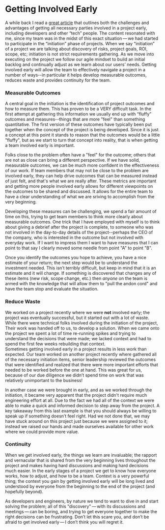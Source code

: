 # Getting Involved Early

A while back I read a [great article](https://blog.prototypr.io/the-messy-shift-to-starting-together-61088323b896) that outlines both the challenges and advantages of getting all necessary parties involved in a project early, including developers and other “tech” people.  The content resonated with me, since my team was in the midst of this exact situation — we had started to participate in the “initiation” phase of projects.  When we say “initiation” of a project we are talking about discovery of risks, project goals, ROI, scope, etc; initiation is not strict requirements gathering.  As we move into executing on the project we follow our agile mindset to build an initial backlog and continually adjust as we learn about our users’ needs.  Getting involved early will allow the team to effectively navigate a project in a number of ways--in particular it helps develop measurable outcomes, reduces waste and provides continuity for the team.

### Measurable Outcomes

A central goal in the initiation is the identification of project outcomes and how to measure them.  This has proven to be a VERY difficult task.  In the first attempt at gathering this information we usually end up with “fluffy” outcomes and measures--things that are more "feel" than something quantitative.  The first version of these outcomes have typically been put together when the concept of the project is being developed.  Since it is just a concept at this point it stands to reason that the outcomes would be a little "fluffy", but as we start to turn that concept into reality, that is when getting a team involved early is important.  

Folks close to the problem often have a "feel" for the outcome; others that are not as close can bring a different perspective.  If we have solid, measurable outcomes, we can be much more confident in the effectiveness of our work.  If team members that may not be close to the problem are involved early, they can help drive outcomes that can be measured instead of just felt, and that's what we are really after.  These metrics are important and getting more people involved early allows for different viewpoints on the outcomes to be shared and discussed.  It allows for the entire team to have a clear understanding of what we are sriving to accomplish from the very beginning.

Developing these measures can be challenging, we spend a fair amount of time on this, trying to get team members to think more clearly about measurable outcomes.  One trick that I have employed with myself is to think about giving a debrief after the project is complete, to someone 
who was not involved in the day-to-day details of the project--perhaps the CEO of the company, who is interested in the outcome but not involved with everyday work.  If I want to impress them I want to have measures that I can point to that say I clearly moved some needle from point "A" to point "B".   

Once you identify the outcomes you hope to achieve, you have a nice estimate of your return; the next step would be to understand the investment needed. This isn’t terribly difficult, but keep in mind that it is an estimate and it will change.  If something is discovered that changes any of these items (new risk, scope change, etc.) then *anyone* on the team is armed with the knowledge that will allow them to "pull the andon cord" and have the team stop and evaluate the situation.  

### Reduce Waste

We worked on a project recently where we were **not** involved early; the project was eventually successful, but it started out with a lot of waste.  While there were technical folks involved during the initiation of the project, Their work was handed off to us, to develop a solution. When we came onto the project we spent a lot of time re-running spikes and trying to understand the decisions that were made; we lacked context and had to spend the first few weeks rebuilding that context.   
Sometimes getting involved early in a project results in less work than expected.  Our team worked on another project recently where gathered all of the necessary initiation items, senior leadership reviewed the outcomes that were identified and realized that there were more important efforts that needed to be worked before the one at hand.  This was great for us, because of our due diligence we didn’t spend time on work that was relatively unimportant to the business!

In another case we were brought in early, and as we worked through the initiation, it became very apparent that 
the project didn't require much engineering effort at all.  Due to the fact we had all of the context we were able to make a quick and informed decision to step away from the project.  A key takeaway from this last example is that you should always be willing to speak up if something doesn’t feel right. Had we not done that, we may have stuck around on this project just because we were assigned to it; instead we raised our hands and made ourselves available for other work where we could provide more value. 

### Continuity

When we get involved early, the things we learn are invaluable; the rapport and vernacular that is shared from the very beginning lives throughout the project and makes having hard discussions and making hard decisions much easier.  In the early stages of a project we get to know how everyone works, how to adjust, and how to be a team.  Context is a very powerful thing; the context you gain by getting involved early will be long lived and understood by everyone from the beginning to the end of the project (and hopefully beyond).  

As developers and engineers, by nature we tend to want to dive in and start solving the problem; all of this "discovery" — with its discussions and meetings — can be boring, and trying to get everyone together to make the right decisions can be frustrating.  Don’t let this scare you, and don’t be afraid to get involved early — I don’t think you will regret it. 
